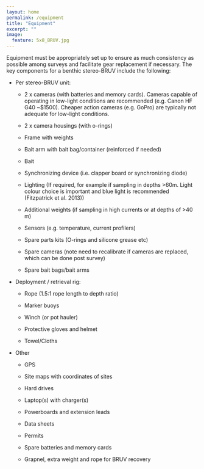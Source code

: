 ```yaml
---
layout: home
permalink: /equipment
title: "Equipment"
excerpt: ""
image:
  feature: 5x8_BRUV.jpg
---
```


Equipment must be appropriately set up to ensure as much consistency as possible among surveys and facilitate gear replacement if necessary. The key components for a benthic stereo-BRUV include the following:

 

* Per stereo-BRUV unit:

    * 2 x cameras (with batteries and memory cards). Cameras capable of operating in low-light conditions are recommended (e.g. Canon HF G40 ~$1500). Cheaper action cameras (e.g. GoPro) are typically not adequate for low-light conditions.

    * 2 x camera housings (with o-rings)

    * Frame with weights

    * Bait arm with bait bag/container (reinforced if needed)

    * Bait

    * Synchronizing device (i.e. clapper board or synchronizing diode)

    * Lighting (If required, for example if sampling in depths >60m. Light colour choice is important and blue light is recommended (Fitzpatrick et al. 2013))

    * Additional weights (if sampling in high currents or at depths of >40 m)

    * Sensors (e.g. temperature, current profilers)

    * Spare parts kits (O-rings and silicone grease etc)

    * Spare cameras (note need to recalibrate if cameras are replaced, which can be done post survey)

    * Spare bait bags/bait arms

* Deployment / retrieval rig:

    * Rope (1.5:1 rope length to depth ratio)

    * Marker buoys

    * Winch (or pot hauler)

    * Protective gloves and helmet

    * Towel/Cloths

* Other

    * GPS

    * Site maps with coordinates of sites

    * Hard drives

    * Laptop(s) with charger(s)

    * Powerboards and extension leads

    * Data sheets

    * Permits

    * Spare batteries and memory cards

    * Grapnel, extra weight and rope for BRUV recovery

